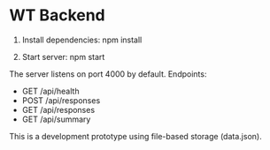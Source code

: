 # WT Backend


1. Install dependencies:
npm install


2. Start server:
npm start


The server listens on port 4000 by default. Endpoints:
- GET /api/health
- POST /api/responses
- GET /api/responses
- GET /api/summary


This is a development prototype using file-based storage (data.json).